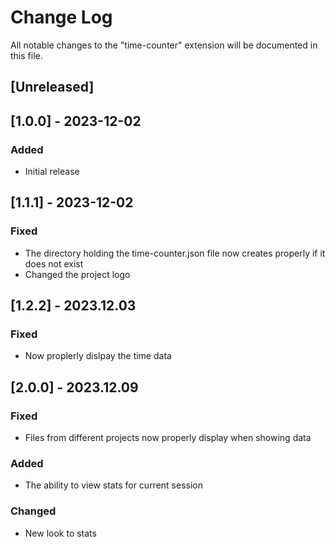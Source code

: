# Change Log

All notable changes to the "time-counter" extension will be documented in this file.

## [Unreleased]

## [1.0.0] - 2023-12-02

### Added
- Initial release

## [1.1.1] - 2023-12-02

### Fixed
- The directory holding the time-counter.json file now creates properly if it does not exist
- Changed the project logo

## [1.2.2] - 2023.12.03

### Fixed
- Now proplerly dislpay the time data

## [2.0.0] - 2023.12.09

### Fixed
- Files from different projects now properly display when showing data

### Added
- The ability to view stats for current session

### Changed
- New look to stats